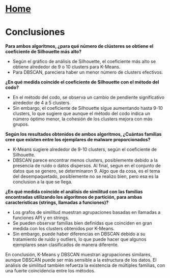 # [Home](../README.md)

# Conclusiones

**Para ambos algoritmos, ¿para qué número de clústeres se obtiene el coeficiente de Silhouette más alto?**
- Según el gráfico de análisis de Silhouette, el coeficiente más alto se obtiene alrededor de 9 o 10 clusters para K-Means.
- Para DBSCAN, pareciera haber un menor número de clusters efectivos.

**¿En qué medida coincide el coeficiente de Silhouette con el método del codo?**
- En el método del codo, se observa un cambio de pendiente significativo alrededor de 4 a 5 clusters.
- Sin embargo, el coeficiente de Silhouette sigue aumentando hasta 9-10 clusters, lo que sugiere que aunque el método del codo indica un número óptimo menor, la cohesión de      los clusters mejora con más grupos.

**Según los resultados obtenidos de ambos algoritmos, ¿Cuántas familias cree que existen entre los ejemplares de malware proporcionados?**
- K-Means sugiere alrededor de 9-10 clusters, según el coeficiente de Silhouette.
- DBSCAN parece encontrar menos clusters, posiblemente debido a la presencia de ruido o datos dispersos.
Al final, segun en el conjunto de datos que se genero, se determinaron 9. Algo que da cosa, es el tema del desempaquetado, posiblemente no se realizo bien, pero esa es la conclusion a la que se llega.

**¿En qué medida coincide el análisis de similitud con las familias encontradas utilizando los algoritmos de partición, para ambas características (strings, llamadas a funciones)?**
- Los grafos de similitud muestran agrupaciones basadas en llamadas a funciones API y en strings.
- Se pueden observar familias bien definidas que coinciden en gran medida con los clusters obtenidos por K-Means.
- Sin embargo, puede haber diferencias en DBSCAN debido a su tratamiento de ruido y outliers, lo que puede hacer que algunos ejemplares sean clasificados de manera diferente.

En conclusión, K-Means y DBSCAN muestran agrupaciones similares, aunque DBSCAN puede ser más sensible a la estructura de los datos. El análisis de similitud también refuerza la existencia de múltiples familias, con una fuerte coincidencia entre los métodos. 
